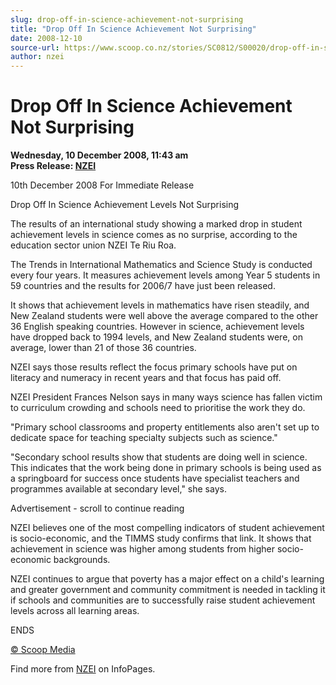 ```yaml
---
slug: drop-off-in-science-achievement-not-surprising
title: "Drop Off In Science Achievement Not Surprising"
date: 2008-12-10
source-url: https://www.scoop.co.nz/stories/SC0812/S00020/drop-off-in-science-achievement-not-surprising.htm
author: nzei
---
```

Drop Off In Science Achievement Not Surprising
==============================================

**Wednesday, 10 December 2008, 11:43 am**  
**Press Release: [NZEI](https://info.scoop.co.nz/NZEI)**

10th December 2008 For Immediate Release

Drop Off In Science Achievement Levels Not Surprising

The results of an international study showing a marked drop in student achievement levels in science comes as no surprise, according to the education sector union NZEI Te Riu Roa.

The Trends in International Mathematics and Science Study is conducted every four years. It measures achievement levels among Year 5 students in 59 countries and the results for 2006/7 have just been released.

It shows that achievement levels in mathematics have risen steadily, and New Zealand students were well above the average compared to the other 36 English speaking countries. However in science, achievement levels have dropped back to 1994 levels, and New Zealand students were, on average, lower than 21 of those 36 countries.

NZEI says those results reflect the focus primary schools have put on literacy and numeracy in recent years and that focus has paid off.

NZEI President Frances Nelson says in many ways science has fallen victim to curriculum crowding and schools need to prioritise the work they do.

\"Primary school classrooms and property entitlements also aren't set up to dedicate space for teaching specialty subjects such as science."

"Secondary school results show that students are doing well in science. This indicates that the work being done in primary schools is being used as a springboard for success once students have specialist teachers and programmes available at secondary level," she says.

Advertisement - scroll to continue reading





NZEI believes one of the most compelling indicators of student achievement is socio-economic, and the TIMMS study confirms that link. It shows that achievement in science was higher among students from higher socio-economic backgrounds.

NZEI continues to argue that poverty has a major effect on a child's learning and greater government and community commitment is needed in tackling it if schools and communities are to successfully raise student achievement levels across all learning areas.

ENDS

[© Scoop Media](http://www.scoop.co.nz/about/terms.html)

Find more from [NZEI](https://info.scoop.co.nz/NZEI) on InfoPages.
